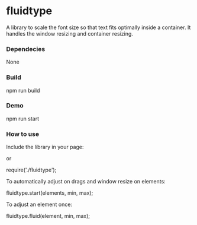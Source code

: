 # fluidtype

A library to scale the font size so that text fits optimally inside a container. It handles the window resizing and 
container resizing.

### Dependecies

None

### Build

npm run build

### Demo

npm run start

### How to use

Include the library in your page:

<script type="text/javascript" src="fluidtype.js"></script></body>

or 

require('./fluidtype');


To automatically adjust on  drags and window resize on elements:

fluidtype.start(elements, min, max);

To adjust an element once:

fluidtype.fluid(element, min, max);

